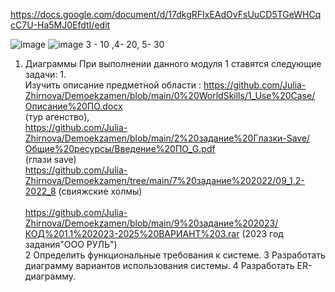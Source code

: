 
https://docs.google.com/document/d/17dkgRFIxEAdOvFsUuCD5TGeWHCqcC7U-Ha5MJ0EfdtI/edit

![image](https://github.com/Rubble2004/demoekzamen/assets/97594420/45beabde-6803-444f-badf-d21b81602682)
![image](https://github.com/Rubble2004/demoekzamen/assets/97594420/950bd99a-f535-40ec-8e37-7cb6618a3d57) 
3 - 10 ,4- 20, 5- 30
1. Диаграммы
   При выполнении данного модуля 1 ставятся следующие задачи:
1.<br> Изучить описание предметной области : https://github.com/Julia-Zhirnova/Demoekzamen/blob/main/0%20WorldSkills/1_Use%20Case/Описание%20ПО.docx</br>  (тур агенство),
<br>https://github.com/Julia-Zhirnova/Demoekzamen/blob/main/2%20задание%20Глазки-Save/Общие%20ресурсы/Введение%20ПО_G.pdf </br>   (глази save)
<br>https://github.com/Julia-Zhirnova/Demoekzamen/tree/main/7%20задание%202022/09_1.2-2022_8    (свияжские холмы)</br>
<br>https://github.com/Julia-Zhirnova/Demoekzamen/blob/main/9%20задание%202023/КОД%201.1%202023-2025%20ВАРИАНТ%203.rar   (2023 год задания"ООО РУЛЬ")</br>
2 Определить функциональные требования к системе.
3 Разработать диаграмму вариантов использования системы.
4 Разработать ER-диаграмму.
   

